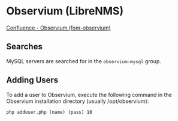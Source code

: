 Observium (LibreNMS)
====================
[Confluence - Observium (fom-observium)](http://confluence.fom.be/pages/viewpage.action?pageId=26510879)

Searches
--------
MySQL servers are searched for in the `observium-mysql` group.

Adding Users
------------
To add a user to Observium, execute the following command in the Observium installation directory (usually /opt/observium):
```
php adduser.php (name) (pass) 10
```
